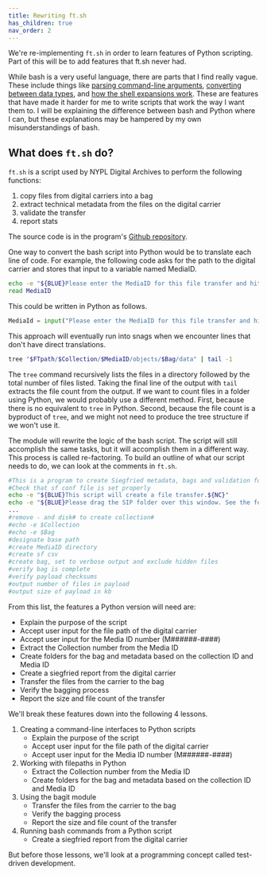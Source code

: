 ```yaml
---
title: Rewriting ft.sh
has_children: true
nav_order: 2
---
```


We're re-implementing `ft.sh` in order to learn features of Python scripting.
Part of this will be to add features that ft.sh never had.

While bash is a very useful language, there are parts that I find really vague.
These include things like [parsing command-line arguments](https://pubs.opengroup.org/onlinepubs/9699919799/utilities/getopts.html), [converting between data types](https://tldp.org/LDP/abs/html/untyped.html), and [how the shell expansions work](https://www.gnu.org/software/bash/manual/html_node/Shell-Parameter-Expansion.html).
These are features that have made it harder for me to write scripts that work the way I want them to.
I will be explaining the difference between bash and Python where I can, but these explanations may be hampered by my own misunderstandings of bash.

## What does `ft.sh` do?

`ft.sh` is a script used by NYPL Digital Archives to perform the following functions:

1. copy files from digital carriers into a bag
2. extract technical metadata from the files on the digital carrier
3. validate the transfer
4. report stats

The source code is in the program's [Github repository](https://github.com/NYPL/digarch_bash/blob/main/Mac/ft.sh).

One way to convert the bash script into Python would be to translate each line of code.
For example, the following code asks for the path to the digital carrier and stores that input to a variable named MediaID.

```bash
echo -e "${BLUE}Please enter the MediaID for this file transfer and hit return:${NC}"
read MediaID
```

This could be written in Python as follows.

```py
MediaId = input("Please enter the MediaID for this file transfer and hit return: ")
```

This approach will eventually run into snags when we encounter lines that don't have direct translations.

```bash
tree "$FTpath/$Collection/$MediaID/objects/$Bag/data" | tail -1
```

The `tree` command recursively lists the files in a directory followed by the total number of files listed.
Taking the final line of the output with `tail` extracts the file count from the output.
If we want to count files in a folder using Python, we would probably use a different method.
First, because there is no equivalent to `tree` in Python.
Second, because the file count is a byproduct of `tree`, and we might not need to produce the tree structure if we won't use it.

The module will rewrite the logic of the bash script.
The script will still accomplish the same tasks, but it will accomplish them in a different way.
This process is called re-factoring.
To build an outline of what our script needs to do, we can look at the comments in `ft.sh`.

```bash
#This is a program to create Siegfried metadata, bags and validation for file transfers.
#Check that sf conf file is set properly
echo -e "${BLUE}This script will create a file transfer.${NC}"
echo -e "${BLUE}Please drag the SIP folder over this window. See the folder path displayed? Hit return!:${NC}"
...
#remove - and disk# to create collection#
#echo -e $Collection
#echo -e $Bag
#designate base path
#create MediaID directory
#create sf csv
#create bag, set to verbose output and exclude hidden files
#verify bag is complete
#verify payload checksums
#output number of files in payload
#output size of payload in kb
```

From this list, the features a Python version will need are:

* Explain the purpose of the script
* Accept user input for the file path of the digital carrier
* Accept user input for the Media ID number (M######-####)
* Extract the Collection number from the Media ID
* Create folders for the bag and metadata based on the collection ID and Media ID
* Create a siegfried report from the digital carrier
* Transfer the files from the carrier to the bag
* Verify the bagging process
* Report the size and file count of the transfer

We'll break these features down into the following 4 lessons.

1. Creating a command-line interfaces to Python scripts
   * Explain the purpose of the script
   * Accept user input for the file path of the digital carrier
   * Accept user input for the Media ID number (M######-####)
2. Working with filepaths in Python
   * Extract the Collection number from the Media ID
   * Create folders for the bag and metadata based on the collection ID and Media ID
3. Using the bagit module
   * Transfer the files from the carrier to the bag
   * Verify the bagging process
   * Report the size and file count of the transfer
4. Running bash commands from a Python script
   * Create a siegfried report from the digital carrier

But before those lessons, we'll look at a programming concept called test-driven development.
